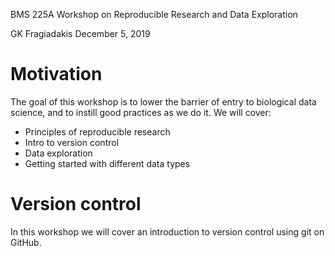 BMS 225A Workshop on Reproducible Research and Data Exploration

GK Fragiadakis
December 5, 2019

# Motivation

The goal of this workshop is to lower the barrier of entry to biological data science, and to instill good practices as we do it. 
We will cover: 

- Principles of reproducible research
- Intro to version control
- Data exploration
- Getting started with different data types

# Version control

In this workshop we will cover an introduction to version control using git on GitHub. 
